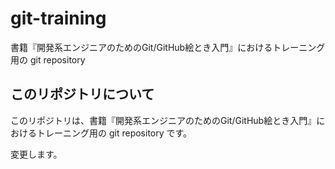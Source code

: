 # git-training
書籍『開発系エンジニアのためのGit/GitHub絵とき入門』におけるトレーニング用の git repository

## このリポジトリについて

このリポジトリは、書籍『開発系エンジニアのためのGit/GitHub絵とき入門』におけるトレーニング用の git repository です。

変更します。